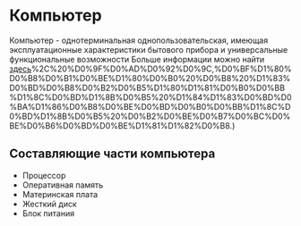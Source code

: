 # Компьютер

Компьютер - однотерминальная однопользовательская, имеющая эксплуатационные характеристики бытового прибора и универсальные функциональные возможности
Больше информации можно найти [здесь](https://ru.wikipedia.org/wiki/%D0%9F%D0%B5%D1%80%D1%81%D0%BE%D0%BD%D0%B0%D0%BB%D1%8C%D0%BD%D1%8B%D0%B9_%D0%BA%D0%BE%D0%BC%D0%BF%D1%8C%D1%8E%D1%82%D0%B5%D1%80#:~:text=personal%20computer%2C%20PC)%2C%20%D0%9F%D0%AD%D0%92%D0%9C,%D0%BF%D1%80%D0%B8%D0%B1%D0%BE%D1%80%D0%B0%20%D0%B8%20%D1%83%D0%BD%D0%B8%D0%B2%D0%B5%D1%80%D1%81%D0%B0%D0%BB%D1%8C%D0%BD%D1%8B%D0%B5%20%D1%84%D1%83%D0%BD%D0%BA%D1%86%D0%B8%D0%BE%D0%BD%D0%B0%D0%BB%D1%8C%D0%BD%D1%8B%D0%B5%20%D0%B2%D0%BE%D0%B7%D0%BC%D0%BE%D0%B6%D0%BD%D0%BE%D1%81%D1%82%D0%B8.)
## Составляющие части компьютера

- Процессор
- Оперативная память
- Материнская плата
- Жесткий диск
- Блок питания
